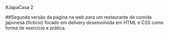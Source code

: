 #JapaCasa 2

##Segunda versão da página na web para um restaurante de comida japonesa (fictício) focado em delivery desenvolvida em HTML e CSS como forma de exercício e prática.